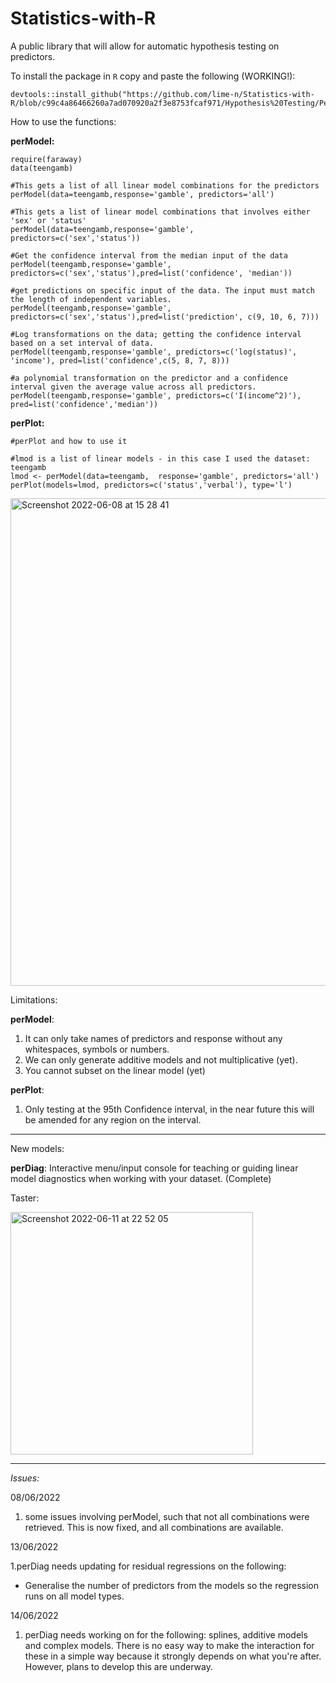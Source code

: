 # Statistics-with-R
A public library that will allow for automatic hypothesis testing on predictors.

To install the package in `R` copy and paste the following (WORKING!):
```
devtools::install_github("https://github.com/lime-n/Statistics-with-R/blob/c99c4a86466260a7ad070920a2f3e8753fcaf971/Hypothesis%20Testing/PerModel_0.1.0.tar.gz")

```

How to use the functions:

**perModel:**
```
require(faraway)
data(teengamb)

#This gets a list of all linear model combinations for the predictors
perModel(data=teengamb,response='gamble', predictors='all')

#This gets a list of linear model combinations that involves either 'sex' or 'status'
perModel(data=teengamb,response='gamble', predictors=c('sex','status'))

#Get the confidence interval from the median input of the data
perModel(teengamb,response='gamble', predictors=c('sex','status'),pred=list('confidence', 'median'))

#get predictions on specific input of the data. The input must match the length of independent variables.
perModel(teengamb,response='gamble', predictors=c('sex','status'),pred=list('prediction', c(9, 10, 6, 7)))

#Log transformations on the data; getting the confidence interval based on a set interval of data.
perModel(teengamb,response='gamble', predictors=c('log(status)', 'income'), pred=list('confidence',c(5, 8, 7, 8)))

#a polynomial transformation on the predictor and a confidence interval given the average value across all predictors.
perModel(teengamb,response='gamble', predictors=c('I(income^2)'), pred=list('confidence','median'))
```
**perPlot:**
```
#perPlot and how to use it

#lmod is a list of linear models - in this case I used the dataset: teengamb
lmod <- perModel(data=teengamb,  response='gamble', predictors='all')
perPlot(models=lmod, predictors=c('status','verbal'), type='l')

```

<img width="780" alt="Screenshot 2022-06-08 at 15 28 41" src="https://user-images.githubusercontent.com/68914515/172642413-1b540ca9-c413-42cc-9c0c-b82f71786d2a.png">


Limitations:  

**perModel**:
1. It can only take names of predictors and response without any whitespaces, symbols or numbers.
2. We can only generate additive models and not multiplicative (yet).
3. You cannot subset on the linear model (yet)

**perPlot**:
1. Only testing at the 95th Confidence interval, in the near future this will be amended for any region on the interval.

----
New models:

**perDiag**: Interactive menu/input console for teaching or guiding linear model diagnostics when working with your dataset. (Complete)

Taster:

<img width="388" alt="Screenshot 2022-06-11 at 22 52 05" src="https://user-images.githubusercontent.com/68914515/173206100-86516575-26d6-4aa2-9fa6-5d084c57f065.png">


----

*Issues:*

08/06/2022
1. some issues involving perModel, such that not all combinations were retrieved. This is now fixed, and all combinations are available.

13/06/2022

1.perDiag needs updating for residual regressions on the following:
   - Generalise the number of predictors from the models so the regression runs on all model types.

14/06/2022
1. perDiag needs working on for the following: splines, additive models and complex models. There is no easy way to make the interaction for these in a simple way because it strongly depends on what you're after. However, plans to develop this are underway.

